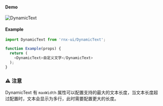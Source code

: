 #### Demo

![DynamicText](http://wx4.sinaimg.cn/mw690/4c8b519dly1fdrlqh8ujsg20hs0ws4qq.gif)

#### Example

```JavaScript
import DynamicText from 'rnx-ui/DynamicText';

function Example(props) {
  return (
    <DynamicText>自定义文字</DynamicText>
  );
}
```
### ⚠️ 注意

DynamicText 有 `maxWidth` 属性可以配置支持的最大的文本长度，当文本长度超过配置时，文本会显示为多行，此时需要配置更大的长度。
